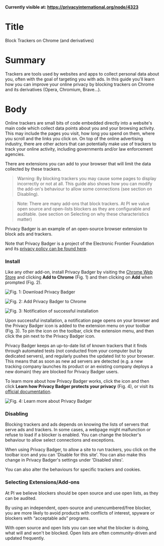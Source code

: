 **Currently visible at: https://privacyinternational.org/node/4323**

# Title  #
Block Trackers on Chrome (and derivatives)

# Summary #
Trackers are tools used by websites and apps to collect personal data about you, often with the goal of targeting you with ads. In this guide you'll learn how you can improve your online privacy by blocking trackers on Chrome and its derivatives (Opera, Chromium, Brave…).


# Body #

Online trackers are small bits of code embedded directly into a website's main code which collect data points about you and your browsing activity. This may include the pages you visit, how long you spend on them, where you scroll and the links you click on. On top of the online advertising industry, there are other actors that can potentially make use of trackers to track your online activity, including governments and/or law enforcement agencies.

There are extensions you can add to your browser that will limit the data collected by these trackers.

> Warning: By blocking trackers you may cause some pages to display incorrectly or not at all. This guide also shows how you can modify the add-on's behaviour to allow some connections (see section on Disabling).

> Note: There are many add-ons that block trackers. At PI we value open source and open-lists blockers as they are configurable and auditable. (see section on Selecting on why these characteristics matter)

Privacy Badger is an example of an open-source browser extension to block ads and trackers. 

Note that Privacy Badger is a project of the Electronic Frontier Foundation and its [privacy policy can be found here][1].

### Install ###

Like any other add-on, install Privacy Badger by visiting the [Chrome Web Store][2] and clicking **Add to Chrome** (Fig. 1) and then clicking on **Add** when prompted (Fig. 2).

![Fig. 1: Download Privacy Badger](../../images/Chrome/badger-add.png?raw=true)

![Fig. 2: Add Privacy Badger to Chrome](../../images/Chrome/badger-prompt.png?raw=true)

![Fig. 3: Notification of successful installation](../../images/Chrome/badger-notify.png?raw=true)

Upon successful installation, a notification page opens on your browser and the Privacy Badger icon is added to the extension menu on your toolbar (Fig. 3). To pin the icon on the toolbar, click the extension menu, and then click the pin next to the Privacy Badger icon. 

Privacy Badger keeps an up-to-date list of known trackers that it finds through automated tests (not conducted from your computer but by dedicated servers), and regularly pushes the updated list to your browser. This means that as soon as new ad servers are detected (e.g. a new tracking company launches its product or an existing company deploys a new domain) they are blocked for Privacy Badger users. 

To learn more about how Privacy Badger works, click the icon and then click **Learn how Privacy Badger protects your privacy** (Fig. 4), or visit its [official documentation][3].

![Fig. 4: Learn more about Privacy Badger](../../images/Chrome/badger-learn.png?raw=true)
    
### Disabling
Blocking trackers and ads depends on knowing the lists of servers that serve ads and trackers. In some cases, a webpage might malfunction or refuse to load if a blocker is enabled. You can change the blocker's behaviour to allow select connections and exceptions. 

When using Privacy Badger, to allow a site to run trackers, you click on the toolbar icon and you can 'Disable for this site'. You can also make this change in Privacy Badger's settings under 'Disabled sites'. 

You can also alter the behaviours for specific trackers and cookies.

### Selecting Extensions/Add-ons

At PI we believe blockers should be open source and use open lists, as they can be audited. 

By using an independent, open-source and unencumbered/free blocker, you are more likely to avoid products with conflicts of interest, spyware or blockers with “acceptable ads” programs. 

With open source and open lists you can see what the blocker is doing, what will and won't be blocked. Open lists are often community-driven and updated frequently. 

[1]: https://www.eff.org/code/privacy/policy

[2]: https://chrome.google.com/webstore/detail/privacy-badger/pkehgijcmpdhfbdbbnkijodmdjhbjlgp

[3]: https://privacybadger.org/
